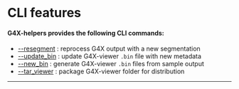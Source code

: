 <br>

# CLI features

<!-- begin section -->
#### G4X-helpers provides the following CLI commands:

- [--resegment](./resegment.md) : reprocess G4X output with a new segmentation 
- [--update_bin](./update_bin.md) : update G4X-viewer `.bin` file with new metadata
- [--new_bin](./new_bin.md) : generate G4X-viewer `.bin` files from sample output
- [--tar_viewer](./tar_viewer.md) : package G4X-viewer folder for distribution
  
---
<br>
<!-- end section -->
